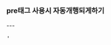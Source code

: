<h3>pre태그 사용시 자동개행되게하기</h3>
---
<pre style="white-space: pre-wrap;">
'<pre style="white-space: pre-wrap;"'>
</pre>
